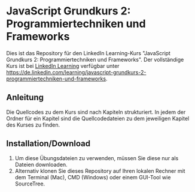 # JavaScript Grundkurs 2: Programmiertechniken und Frameworks
Dies ist das Repository für den LinkedIn Learning-Kurs "JavaScript Grundkurs 2: Programmiertechniken und Frameworks". Der vollständige Kurs ist bei [LinkedIn Learning](https://linkedin.com/learning) verfügbar unter https://de.linkedin.com/learning/javascript-grundkurs-2-programmiertechniken-und-frameworks.

## Anleitung
Die Quellcodes zu dem Kurs sind nach Kapiteln strukturiert. In jedem der Ordner für ein Kapitel sind die Quellcodedateien zu dem jeweiligen Kapitel des Kurses zu finden.

## Installation/Download
1. Um diese Übungsdateien zu verwenden, müssen Sie diese nur als Dateien downloaden.
2. Alternativ klonen Sie dieses Repository auf Ihren lokalen Rechner mit dem Terminal (Mac), CMD (Windows) oder einem GUI-Tool wie SourceTree.
